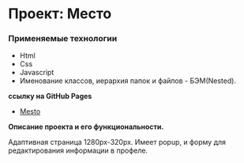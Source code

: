 # Проект: Место

### Применяемые технологии

* Html
* Css
* Javascript
* Именование классов, иерархия папок и файлов - БЭМ(Nested).

**ссылку на GitHub Pages**

* [Mesto](https://aleksandr-abramov.github.io/mesto/)

**Описание проекта и его функциональности.**

Адаптивная страница 1280px-320px. Имеет popup, и форму для редактирования информации в профеле.
